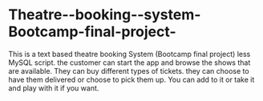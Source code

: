 # Theatre--booking--system-Bootcamp-final-project-
This is a text based theatre booking System (Bootcamp final project) less MySQL script.
the customer can start the app and browse the shows that are available. They can buy different types of tickets.
they can choose to have them delivered or choose to pick them up.
You can add to it or take it and play with it if you want.

